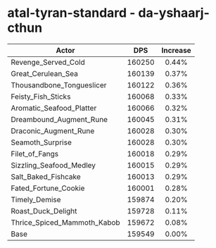 # atal-tyran-standard - da-yshaarj-cthun
| Actor | DPS | Increase |
|---|:---:|:---:|
|Revenge_Served_Cold|160250|0.44%|
|Great_Cerulean_Sea|160139|0.37%|
|Thousandbone_Tongueslicer|160122|0.36%|
|Feisty_Fish_Sticks|160068|0.33%|
|Aromatic_Seafood_Platter|160066|0.32%|
|Dreambound_Augment_Rune|160045|0.31%|
|Draconic_Augment_Rune|160028|0.30%|
|Seamoth_Surprise|160028|0.30%|
|Filet_of_Fangs|160018|0.29%|
|Sizzling_Seafood_Medley|160015|0.29%|
|Salt_Baked_Fishcake|160013|0.29%|
|Fated_Fortune_Cookie|160001|0.28%|
|Timely_Demise|159874|0.20%|
|Roast_Duck_Delight|159728|0.11%|
|Thrice_Spiced_Mammoth_Kabob|159672|0.08%|
|Base|159549|0.00%|

